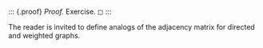 ::: {.proof}
*Proof.* Exercise. ◻
:::

The reader is invited to define analogs of the adjacency matrix for
directed and weighted graphs.
